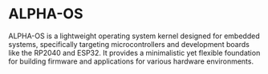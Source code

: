 # ALPHA-OS
ALPHA-OS is a lightweight operating system kernel designed for embedded systems, specifically targeting microcontrollers and development boards like the RP2040 and ESP32. It provides a minimalistic yet flexible foundation for building firmware and applications for various hardware environments.
